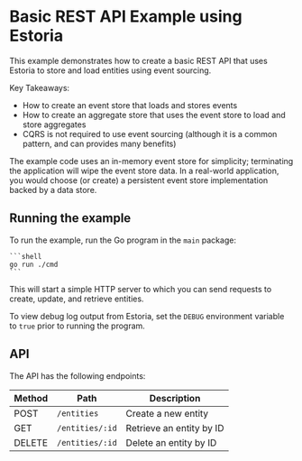 # Basic REST API Example using Estoria

This example demonstrates how to create a basic REST API that uses Estoria to store and load entities using event sourcing.

Key Takeaways:

- How to create an event store that loads and stores events
- How to create an aggregate store that uses the event store to load and store aggregates
- CQRS is not required to use event sourcing (although it is a common pattern, and can provides many benefits)

The example code uses an in-memory event store for simplicity; terminating the application will wipe the event store data. In a real-world application, you would choose (or create) a persistent event store implementation backed by a data store.

## Running the example

To run the example, run the Go program in the `main` package:

    ```shell
    go run ./cmd
    ```

This will start a simple HTTP server to which you can send requests to create, update, and retrieve entities.

To view debug log output from Estoria, set the `DEBUG` environment variable to `true` prior to running the program.

## API

The API has the following endpoints:

| Method  | Path            | Description              |
| ------- | --------------- | ------------------------ |
| POST    | `/entities`     | Create a new entity      |
| GET     | `/entities/:id` | Retrieve an entity by ID |
| DELETE  | `/entities/:id` | Delete an entity by ID   |
